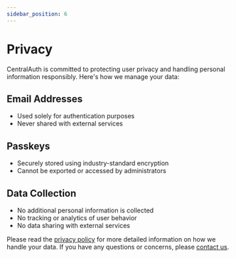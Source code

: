 ```yaml
---
sidebar_position: 6
---
```


# Privacy

CentralAuth is committed to protecting user privacy and handling personal information responsibly. Here's how we manage your data:

## Email Addresses
- Used solely for authentication purposes
- Never shared with external services

## Passkeys
- Securely stored using industry-standard encryption
- Cannot be exported or accessed by administrators

## Data Collection
- No additional personal information is collected
- No tracking or analytics of user behavior
- No data sharing with external services

Please read the [privacy policy](https://centralauth.com/legal/privacy) for more detailed information on how we handle your data. If you have any questions or concerns, please [contact us](https://centralauth.com/contact).